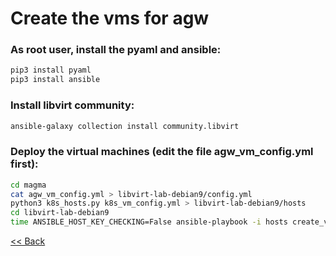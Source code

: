 # Create the vms for agw

### As root user, install the pyaml and ansible:
```bash 
pip3 install pyaml
pip3 install ansible

```

### Install libvirt community:
```bash
ansible-galaxy collection install community.libvirt
```

### Deploy the virtual machines (edit the file agw_vm_config.yml first):
```bash
cd magma
cat agw_vm_config.yml > libvirt-lab-debian9/config.yml
python3 k8s_hosts.py k8s_vm_config.yml > libvirt-lab-debian9/hosts
cd libvirt-lab-debian9
time ANSIBLE_HOST_KEY_CHECKING=False ansible-playbook -i hosts create_vm.yml

```


[<< Back](../README.md)